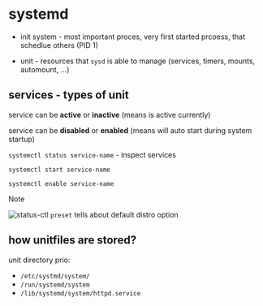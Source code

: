 # systemd

* init system - most important proces, very first started prcoess, that schedlue others (PID 1)

* unit - resources that `sysd` is able to manage  (services, timers, mounts, automount, ...)

## services - types of unit

service can be **active** or **inactive** (means is active currently)

service can be **disabled** or **enabled** (means will auto start during system startup)

`systemctl status service-name` - inspect services

`systemctl start service-name`

`systemctl enable service-name`

> [!NOTE]
> ![status-ctl](status-ctl.png)
> `preset` tells about default distro option

## how unitfiles are stored?

unit directory prio: 
* `/etc/systmd/system/`
* `/run/systemd/system`
* `/lib/systemd/system/httpd.service`

